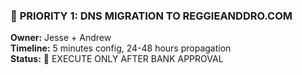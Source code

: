 ### 🔴 **PRIORITY 1: DNS MIGRATION TO REGGIEANDDRO.COM**

**Owner:** Jesse + Andrew  
**Timeline:** 5 minutes config, 24-48 hours propagation  
**Status:** 🔴 EXECUTE ONLY AFTER BANK APPROVAL
